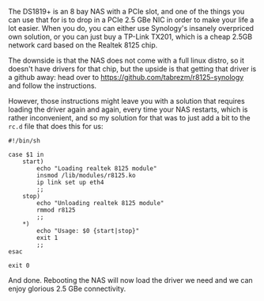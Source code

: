 The DS1819+ is an 8 bay NAS with a PCIe slot, and one of the things you can use that for is to drop in a PCIe 2.5 GBe NIC in order to make your life a lot easier. When you do, you can either use Synology's insanely overpriced own solution, or you can just buy a TP-Link TX201, which is a cheap 2.5GB network card based on the Realtek 8125 chip. 

The downside is that the NAS does not come with a full linux distro, so it doesn't have drivers for that chip, but the upside is that getting that driver is a github away: head over to https://github.com/tabrezm/r8125-synology and follow the instructions.

However, those instructions might leave you with a solution that requires loading the driver again and again, every time your NAS restarts, which is rather inconvenient, and so my solution for that was to just add a bit to the `rc.d` file that does this for us:

```
#!/bin/sh

case $1 in
    start)
        echo "Loading realtek 8125 module"
        insmod /lib/modules/r8125.ko
        ip link set up eth4
        ;;
    stop)
        echo "Unloading realtek 8125 module"
        rmmod r8125
        ;;
    *)
        echo "Usage: $0 {start|stop}"
        exit 1
        ;;
esac

exit 0
```

And done. Rebooting the NAS will now load the driver we need and we can enjoy glorious 2.5 GBe connectivity.
